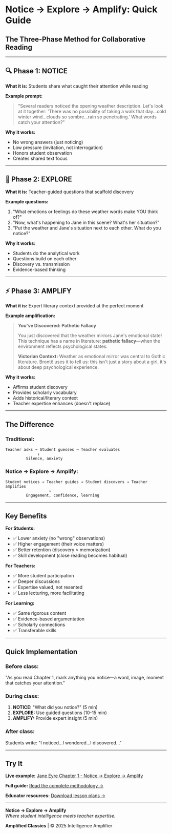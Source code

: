 # Notice → Explore → Amplify: Quick Guide

## The Three-Phase Method for Collaborative Reading

---

## 🔍 Phase 1: NOTICE

**What it is:** Students share what caught their attention while reading

**Example prompt:**
> "Several readers noticed the opening weather description. Let's look at it together: 'There was no possibility of taking a walk that day...cold winter wind...clouds so sombre...rain so penetrating.' What words catch your attention?"

**Why it works:**
- No wrong answers (just noticing)
- Low pressure (invitation, not interrogation)
- Honors student observation
- Creates shared text focus

---

## 💭 Phase 2: EXPLORE

**What it is:** Teacher-guided questions that scaffold discovery

**Example questions:**
1. "What emotions or feelings do these weather words make YOU think of?"
2. "Now, what's happening to Jane in this scene? What's her situation?"
3. "Put the weather and Jane's situation next to each other. What do you notice?"

**Why it works:**
- Students do the analytical work
- Questions build on each other
- Discovery vs. transmission
- Evidence-based thinking

---

## ⚡ Phase 3: AMPLIFY

**What it is:** Expert literary context provided at the perfect moment

**Example amplification:**
> **You've Discovered: Pathetic Fallacy**
> 
> You just discovered that the weather mirrors Jane's emotional state! This technique has a name in literature: **pathetic fallacy**—when the environment reflects psychological states.
> 
> **Victorian Context:** Weather as emotional mirror was central to Gothic literature. Brontë uses it to tell us: this isn't just a story about a girl, it's about deep psychological experience.

**Why it works:**
- Affirms student discovery
- Provides scholarly vocabulary
- Adds historical/literary context
- Teacher expertise enhances (doesn't replace)

---

## The Difference

### Traditional:
```
Teacher asks → Student guesses → Teacher evaluates
              ↓
         Silence, anxiety
```

### Notice → Explore → Amplify:
```
Student notices → Teacher guides → Student discovers → Teacher amplifies
                   ↓
         Engagement, confidence, learning
```

---

## Key Benefits

**For Students:**
- ✅ Lower anxiety (no "wrong" observations)
- ✅ Higher engagement (their voice matters)
- ✅ Better retention (discovery > memorization)
- ✅ Skill development (close reading becomes habitual)

**For Teachers:**
- ✅ More student participation
- ✅ Deeper discussions
- ✅ Expertise valued, not resented
- ✅ Less lecturing, more facilitating

**For Learning:**
- ✅ Same rigorous content
- ✅ Evidence-based argumentation
- ✅ Scholarly connections
- ✅ Transferable skills

---

## Quick Implementation

### Before class:
"As you read Chapter 1, mark anything you notice—a word, image, moment that catches your attention."

### During class:
1. **NOTICE:** "What did you notice?" (5 min)
2. **EXPLORE:** Use guided questions (10-15 min)
3. **AMPLIFY:** Provide expert insight (5 min)

### After class:
Students write: "I noticed...I wondered...I discovered..."

---

## Try It

**Live example:** [Jane Eyre Chapter 1 - Notice → Explore → Amplify](https://amplifiedclassics.org/books/jane-eyre/chapter-1)

**Full guide:** [Read the complete methodology →](NOTICE_EXPLORE_AMPLIFY.mdx)

**Educator resources:** [Download lesson plans →](https://amplifiedclassics.org/educators)

---

**Notice → Explore → Amplify**  
*Where student intelligence meets teacher expertise.*

**Amplified Classics** | © 2025 Intelligence Amplifier

